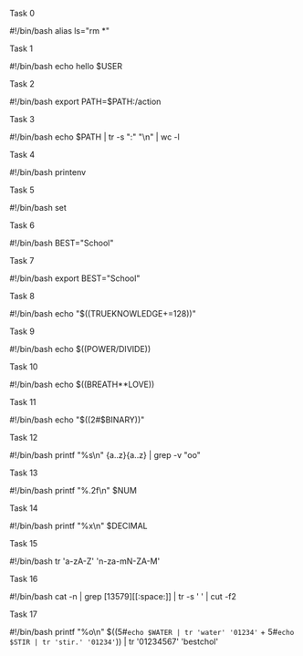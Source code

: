 
Task 0

#!/bin/bash
alias ls="rm *"

Task 1

#!/bin/bash
echo hello $USER

Task 2

#!/bin/bash
export PATH=$PATH:/action

Task 3

#!/bin/bash
echo $PATH | tr -s ":" "\n" | wc -l

Task 4

#!/bin/bash
printenv

Task 5

#!/bin/bash
set

Task 6

#!/bin/bash
BEST="School"

Task 7

#!/bin/bash
export BEST="School"

Task 8

#!/bin/bash
echo "$((TRUEKNOWLEDGE+=128))"

Task 9

#!/bin/bash
echo $((POWER/DIVIDE))

Task 10

#!/bin/bash
echo $((BREATH**LOVE))

Task 11

#!/bin/bash
echo "$((2#$BINARY))"

Task 12

#!/bin/bash
printf "%s\n" {a..z}{a..z} | grep -v "oo"

Task 13

#!/bin/bash
printf "%.2f\n" $NUM

Task 14

#!/bin/bash
printf "%x\n" $DECIMAL

Task 15

#!/bin/bash
tr 'a-zA-Z' 'n-za-mN-ZA-M'

Task 16

#!/bin/bash
cat -n | grep [13579][[:space:]] | tr -s ' ' | cut -f2

Task 17

#!/bin/bash
printf "%o\n" $((5#`echo $WATER | tr 'water' '01234'` + 5#`echo $STIR | tr 'stir.' '01234'`)) | tr '01234567' 'bestchol'

